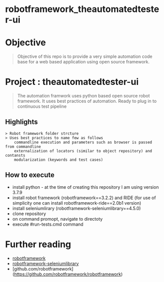 # robotframework_theautomatedtester-ui

# Objective
> Objective of this repo is to provide a very simple automation code base for a web based application using open source framework.

# Project : theautomatedtester-ui
> The automation framwork uses python based open source robot framework. It uses best practices of automation. Ready to plug in to continuous test pipeline

## Highlights
```
> Robot framework folder strcture
> Uses best practices to name few as follows 
	commandline execution and parameters such as browser is passed from commandline
	externalization of locators (similar to object repository) and contansts
	modularization (keywords and test cases)
```

## How to execute
- install python - at the time of creating this repository I am using version 3.7.9
- install robot framework (robotframework==3.2.2) and RIDE (for use of simplicity one can install robotframework-ride==2.0b1 version)
- install seleniumlirary (robotframework-seleniumlibrary==4.5.0)
- clone repository
- on command promopt, navigate to directoty
- execute #run-tests.cmd command

# Further reading
- [robotframework](https://robotframework.org/)
- [robotframework-seleniumlibrary](https://robotframework.org/SeleniumLibrary/)
- [github.com/robotframework] (https://github.com/robotframework/robotframework)